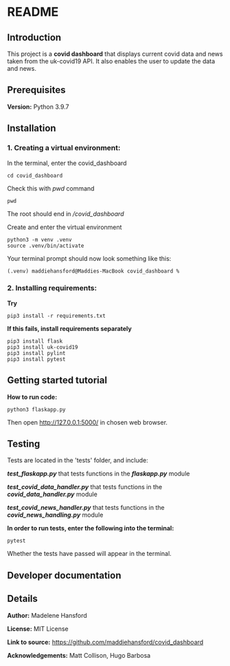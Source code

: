 # README

## Introduction
This project is a **covid dashboard** that displays current covid data and news taken from the uk-covid19 API. It also enables the user to update the data and news.

## Prerequisites
**Version:** Python 3.9.7

## Installation

### 1. Creating a virtual environment:

In the terminal, enter the covid_dashboard
``` 
cd covid_dashboard
```

Check this with *pwd* command
```
pwd
```
The root should end in */covid_dashboard*

Create and enter the virtual environment
```
python3 -m venv .venv
source .venv/bin/activate
```

Your terminal prompt should now look something like this:
```
(.venv) maddiehansford@Maddies-MacBook covid_dashboard %
```

### 2. Installing requirements:

**Try**
```
pip3 install -r requirements.txt
```

**If this fails, install requirements separately**
```
pip3 install flask
pip3 install uk-covid19
pip3 install pylint
pip3 install pytest
```

## Getting started tutorial

**How to run code:**
```
python3 flaskapp.py
```

Then open http://127.0.0.1:5000/ in chosen web browser.

## Testing

Tests are located in the 'tests' folder, and include: 

***test_flaskapp.py*** that tests functions in the ***flaskapp.py*** module

***test_covid_data_handler.py*** that tests functions in the ***covid_data_handler.py*** module

***test_covid_news_handler.py*** that tests functions in the ***covid_news_handling.py*** module


**In order to run tests, enter the following into the terminal:**

```
pytest
```

Whether the tests have passed will appear in the terminal.

## Developer documentation


## Details

**Author:** Madelene Hansford

**License:** MIT License

**Link to source:** https://github.com/maddiehansford/covid_dashboard

**Acknowledgements:** Matt Collison, Hugo Barbosa